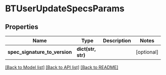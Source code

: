 # BTUserUpdateSpecsParams

## Properties
Name | Type | Description | Notes
------------ | ------------- | ------------- | -------------
**spec_signature_to_version** | **dict(str, str)** |  | [optional] 

[[Back to Model list]](../README.md#documentation-for-models) [[Back to API list]](../README.md#documentation-for-api-endpoints) [[Back to README]](../README.md)


